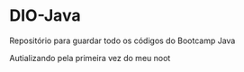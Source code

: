 # DIO-Java
Repositório para guardar todo os códigos do Bootcamp Java 

Autializando pela primeira vez do meu noot